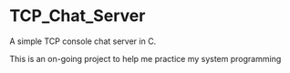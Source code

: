 # TCP_Chat_Server
A simple TCP console chat server in C. 

This is an on-going project to help me practice my system programming
